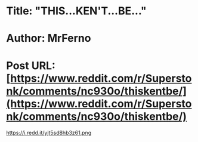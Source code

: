 # Title: "THIS...KEN'T...BE..."
# Author: MrFerno
# Post URL: [https://www.reddit.com/r/Superstonk/comments/nc930o/thiskentbe/](https://www.reddit.com/r/Superstonk/comments/nc930o/thiskentbe/)


https://i.redd.it/yjt5sd8hb3z61.png